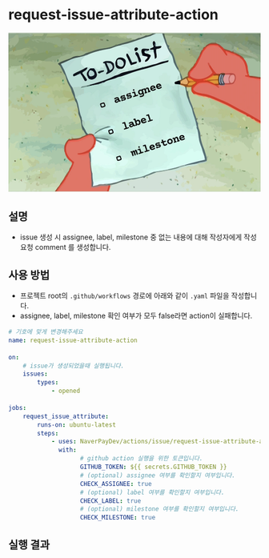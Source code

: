 # request-issue-attribute-action

![todolist](./src/assets/todolist.png)

## 설명

- issue 생성 시 assignee, label, milestone 중 없는 내용에 대해 작성자에게 작성 요청 comment 를 생성합니다.

## 사용 방법

- 프로젝트 root의 `.github/workflows` 경로에 아래와 같이 `.yaml` 파일을 작성합니다.
- assignee, label, milestone 확인 여부가 모두 false라면 action이 실패합니다.

```yaml
# 기호에 맞게 변경해주세요
name: request-issue-attribute-action

on:
    # issue가 생성되었을때 실행됩니다.
    issues:
        types:
            - opened

jobs:
    request_issue_attribute:
        runs-on: ubuntu-latest
        steps:
            - uses: NaverPayDev/actions/issue/request-issue-attribute-action@main
              with:
                    # github action 실행을 위한 토큰입니다.
                    GITHUB_TOKEN: ${{ secrets.GITHUB_TOKEN }}
                    # (optional) assignee 여부를 확인할지 여부입니다.
                    CHECK_ASSIGNEE: true
                    # (optional) label 여부를 확인할지 여부입니다.
                    CHECK_LABEL: true
                    # (optional) milestone 여부를 확인할지 여부입니다.
                    CHECK_MILESTONE: true
```

## 실행 결과
